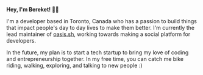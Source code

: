 **Hey, I'm Bereket! 👋🏽**

I'm a developer based in Toronto, Canada who has a passion to build things that impact people's day to day lives to make them better. I'm currently the lead maintainer of [oasis.sh](https://oasis.sh), working towards making a social platform for developers.

In the future, my plan is to start a tech startup to bring my love of coding and entrepreneurship together.
In my free time, you can catch me bike riding, walking, exploring, and talking to new people :) <br>
